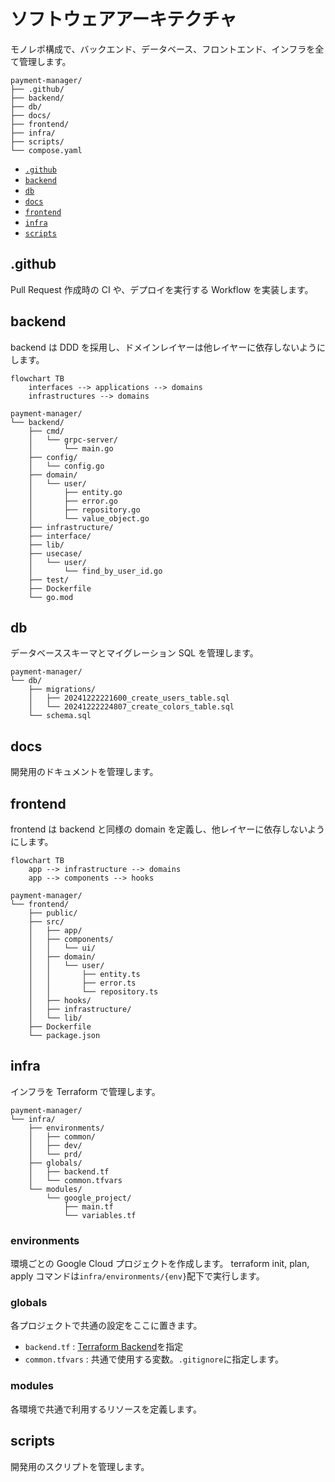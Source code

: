 # ソフトウェアアーキテクチャ

モノレポ構成で、バックエンド、データベース、フロントエンド、インフラを全て管理します。

```
payment-manager/
├── .github/
├── backend/
├── db/
├── docs/
├── frontend/
├── infra/
├── scripts/
└── compose.yaml
```

- [`.github`](#github)
- [`backend`](#backend)
- [`db`](#db)
- [`docs`](#docs)
- [`frontend`](#frontend)
- [`infra`](#infra)
- [`scripts`](#scripts)

## .github

Pull Request 作成時の CI や、デプロイを実行する Workflow を実装します。

## backend

backend は DDD を採用し、ドメインレイヤーは他レイヤーに依存しないようにします。

```mermaid
flowchart TB
    interfaces --> applications --> domains
    infrastructures --> domains
```

```
payment-manager/
└── backend/
    ├── cmd/
    │   └── grpc-server/
    │       └── main.go
    ├── config/
    │   └── config.go
    ├── domain/
    │   └── user/
    │       ├── entity.go
    │       ├── error.go
    │       ├── repository.go
    │       └── value_object.go
    ├── infrastructure/
    ├── interface/
    ├── lib/
    ├── usecase/
    │   └── user/
    │       └── find_by_user_id.go
    ├── test/
    ├── Dockerfile
    └── go.mod
```

## db

データベーススキーマとマイグレーション SQL を管理します。

```
payment-manager/
└── db/
    ├── migrations/
    │   ├── 20241222221600_create_users_table.sql
    │   └── 20241222224807_create_colors_table.sql
    └── schema.sql
```

## docs

開発用のドキュメントを管理します。

## frontend

frontend は backend と同様の domain を定義し、他レイヤーに依存しないようにします。

```mermaid
flowchart TB
    app --> infrastructure --> domains
    app --> components --> hooks
```

```
payment-manager/
└── frontend/
    ├── public/
    ├── src/
    │   ├── app/
    │   ├── components/
    │   │   └── ui/
    │   ├── domain/
    │   │   └── user/
    │   │       ├── entity.ts
    │   │       ├── error.ts
    │   │       └── repository.ts
    │   ├── hooks/
    │   ├── infrastructure/
    │   └── lib/
    ├── Dockerfile
    └── package.json
```

## infra

インフラを Terraform で管理します。

```
payment-manager/
└── infra/
    ├── environments/
    │   ├── common/
    │   ├── dev/
    │   └── prd/
    ├── globals/
    │   ├── backend.tf
    │   └── common.tfvars
    └── modules/
        └── google_project/
            ├── main.tf
            └── variables.tf
```

### environments

環境ごとの Google Cloud プロジェクトを作成します。
terraform init, plan, apply コマンドは`infra/environments/{env}`配下で実行します。

### globals

各プロジェクトで共通の設定をここに置きます。

- `backend.tf` : [Terraform Backend](https://developer.hashicorp.com/terraform/language/backend)を指定
- `common.tfvars` : 共通で使用する変数。`.gitignore`に指定します。

### modules

各環境で共通で利用するリソースを定義します。

## scripts

開発用のスクリプトを管理します。
